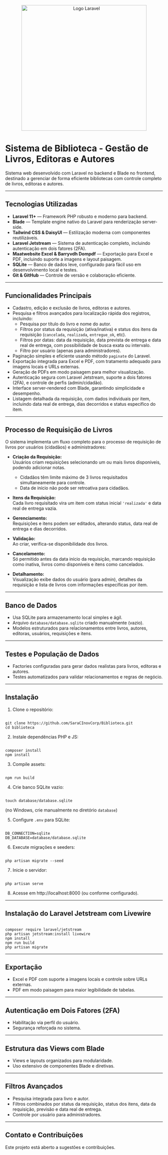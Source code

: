 <p align="center"><a href="https://laravel.com" target="_blank"><img src="https://raw.githubusercontent.com/laravel/art/master/logo-lockup/5%20SVG/2%20CMYK/1%20Full%20Color/laravel-logolockup-cmyk-red.svg" width="400" alt="Logo Laravel"></a></p>

# Sistema de Biblioteca - Gestão de Livros, Editoras e Autores

Sistema web desenvolvido com Laravel no backend e Blade no frontend, destinado a gerenciar de forma eficiente bibliotecas com controle completo de livros, editoras e autores.

---

## Tecnologias Utilizadas

- **Laravel 11+** — Framework PHP robusto e moderno para backend.  
- **Blade** — Template engine nativo do Laravel para renderização server-side.  
- **Tailwind CSS & DaisyUI** — Estilização moderna com componentes reutilizáveis.  
- **Laravel Jetstream** — Sistema de autenticação completo, incluindo autenticação em dois fatores (2FA).  
- **Maatwebsite Excel & Barryvdh Dompdf** — Exportação para Excel e PDF, incluindo suporte a imagens e layout paisagem.  
- **SQLite** — Banco de dados leve, configurado para fácil uso em desenvolvimento local e testes.  
- **Git & GitHub** — Controle de versão e colaboração eficiente.  

---

## Funcionalidades Principais

- Cadastro, edição e exclusão de livros, editoras e autores.  
- Pesquisa e filtros avançados para localização rápida dos registros, incluindo:  
  - Pesquisa por título do livro e nome do autor.  
  - Filtros por status da requisição (ativa/inativa) e status dos itens da requisição (`cancelada`, `realizada`, `entregue_ok`, etc).  
  - Filtros por datas: data da requisição, data prevista de entrega e data real de entrega, com possibilidade de busca exata ou intervalo.  
  - Filtro por usuário (apenas para administradores).  
- Paginação simples e eficiente usando método `paginate` do Laravel.  
- Exportação integrada para Excel e PDF, com tratamento adequado para imagens locais e URLs externas.  
- Geração de PDFs em modo paisagem para melhor visualização.  
- Autenticação segura com Laravel Jetstream, suporte a dois fatores (2FA), e controle de perfis (admin/cidadão).  
- Interface server-rendered com Blade, garantindo simplicidade e desempenho.  
- Listagem detalhada da requisição, com dados individuais por item, incluindo data real de entrega, dias decorridos e status específico do item.  

---

## Processo de Requisição de Livros

O sistema implementa um fluxo completo para o processo de requisição de livros por usuários (cidadãos) e administradores:

- **Criação da Requisição:**  
  Usuários criam requisições selecionando um ou mais livros disponíveis, podendo adicionar notas.  
  - Cidadãos têm limite máximo de 3 livros requisitados simultaneamente para controle.  
  - Data de início não pode ser retroativa para cidadãos.

- **Itens da Requisição:**  
  Cada livro requisitado vira um item com status inicial `'realizada'` e data real de entrega vazia.  

- **Gerenciamento:**  
  Requisições e itens podem ser editados, alterando status, data real de entrega e dias decorridos.  

- **Validação:**  
  Ao criar, verifica-se disponibilidade dos livros.  

- **Cancelamento:**  
  Só permitido antes da data início da requisição, marcando requisição como inativa, livros como disponíveis e itens como cancelados.  

- **Detalhamento:**  
  Visualização exibe dados do usuário (para admin), detalhes da requisição e lista de livros com informações específicas por item.

---

## Banco de Dados

- Usa SQLite para armazenamento local simples e ágil.  
- Arquivo `database/database.sqlite` criado manualmente (vazio).  
- Modelos estruturados para relacionamentos entre livros, autores, editoras, usuários, requisições e itens.  

---

## Testes e População de Dados

- Factories configuradas para gerar dados realistas para livros, editoras e autores.  
- Testes automatizados para validar relacionamentos e regras de negócio.

---

## Instalação

1. Clone o repositório:
```

git clone https://github.com/SaraCInovCorp/Biblioteca.git
cd biblioteca

```

2. Instale dependências PHP e JS:
```

composer install
npm install

```

3. Compile assets:
```

npm run build

```

4. Crie banco SQLite vazio:
```

touch database/database.sqlite

```
(no Windows, crie manualmente no diretório `database`)

5. Configure `.env` para SQLite:
```

DB_CONNECTION=sqlite
DB_DATABASE=database/database.sqlite

```

6. Execute migrações e seeders:
```

php artisan migrate --seed

```

7. Inicie o servidor:
```

php artisan serve

```

8. Acesse em http://localhost:8000 (ou conforme configurado).

---

## Instalação do Laravel Jetstream com Livewire

```

composer require laravel/jetstream
php artisan jetstream:install livewire
npm install
npm run build
php artisan migrate

```

---

## Exportação

- Excel e PDF com suporte a imagens locais e controle sobre URLs externas.  
- PDF em modo paisagem para maior legibilidade de tabelas.

---

## Autenticação em Dois Fatores (2FA)

- Habilitação via perfil do usuário.  
- Segurança reforçada no sistema.

---

## Estrutura das Views com Blade

- Views e layouts organizados para modularidade.  
- Uso extensivo de componentes Blade e diretivas.

---

## Filtros Avançados

- Pesquisa integrada para livro e autor.  
- Filtros combinados por status da requisição, status dos itens, data da requisição, previsão e data real de entrega.  
- Controle por usuário para administradores.

---

## Contato e Contribuições

Este projeto está aberto a sugestões e contribuições.

